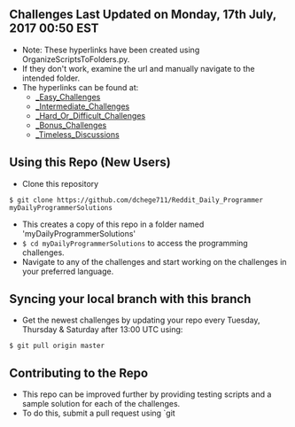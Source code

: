 ## Challenges Last Updated on Monday, 17th July, 2017 00:50 EST
* Note: These hyperlinks have been created using OrganizeScriptsToFolders.py. 
* If they don't work, examine the url and manually navigate to the intended folder.
* The hyperlinks can be found at:
    * [_Easy_Challenges](https://github.com/dchege711/Reddit_Daily_Programmer/blob/master/_Easy_Challenges.md)
    * [_Intermediate_Challenges](https://github.com/dchege711/Reddit_Daily_Programmer/blob/master/_Intermediate_Challenges.md)
    * [_Hard_Or_Difficult_Challenges](https://github.com/dchege711/Reddit_Daily_Programmer/blob/master/_Hard_Or_Difficult_Challenges.md)
    * [_Bonus_Challenges](https://github.com/dchege711/Reddit_Daily_Programmer/blob/master/_Bonus_Challenges.md)
    * [_Timeless_Discussions](https://github.com/dchege711/Reddit_Daily_Programmer/blob/master/_Timeless_Discussions.md)

## Using this Repo (New Users)
* Clone this repository
```shell
$ git clone https://github.com/dchege711/Reddit_Daily_Programmer myDailyProgrammerSolutions
```
* This creates a copy of this repo in a folder named 'myDailyProgrammerSolutions'
* `$ cd myDailyProgrammerSolutions` to access the programming challenges.
* Navigate to any of the challenges and start working on the challenges in your preferred language.

## Syncing your local branch with this branch
* Get the newest challenges by updating your repo every Tuesday, Thursday & Saturday after 13:00 UTC using:
```shell
$ git pull origin master
```

## Contributing to the Repo
* This repo can be improved further by providing testing scripts and a sample solution for each of the challenges.
* To do this, submit a pull request using `git
